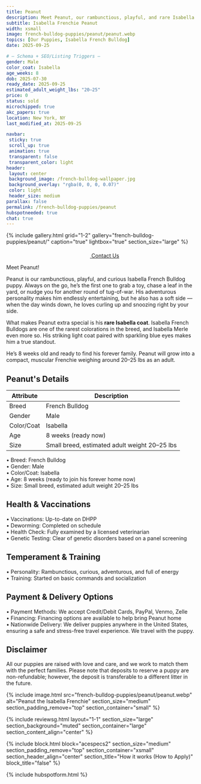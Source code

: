 ```yaml
---
title: Peanut
description: Meet Peanut, our rambunctious, playful, and rare Isabella French Bulldog puppy.
subtitle: Isabella Frenchie Peanut
width: xsmall
image: french-bulldog-puppies/peanut/peanut.webp
topics: [Our Puppies, Isabella French Bulldog]
date: 2025-09-25

# — Schema + SEO/Listing Triggers —
gender: Male
color_coat: Isabella
age_weeks: 8
dob: 2025-07-30
ready_date: 2025-09-25
estimated_adult_weight_lbs: "20–25"
price: 0
status: sold
microchipped: true
akc_papers: true
location: New York, NY
last_modified_at: 2025-09-25

navbar:
 sticky: true
 scroll_up: true
 animation: true
 transparent: false
 transparent_color: light
header:
 layout: center
 background_image: /french-bulldog-wallpaper.jpg
 background_overlay: "rgba(0, 0, 0, 0.07)"
 color: light
 header_size: medium
parallax: false
permalink: /french-bulldog-puppies/peanut
hubspotneeded: true
chat: true
---
```


{% include gallery.html
grid="1-2"
gallery="french-bulldog-puppies/peanut/"
caption="true"
lightbox="true"
section_size="large"
%} 

<center><a class="uk-button uk-button-danger uk-border-pill uk-button-xlarge my-border-rounded" href="tel:212-739-0182">
    <span data-uk-icon="phone" class="uk-icon">
        <svg width="20" height="20" viewBox="0 0 20 20" xmlns="http://www.w3.org/2000/svg"></svg>
    </span>
    Contact Us
</a>
</center>

Meet Peanut!  

Peanut is our rambunctious, playful, and curious Isabella French Bulldog puppy. Always on the go, he’s the first one to grab a toy, chase a leaf in the yard, or nudge you for another round of tug-of-war. His adventurous personality makes him endlessly entertaining, but he also has a soft side — when the day winds down, he loves curling up and snoozing right by your side.  

What makes Peanut extra special is his **rare Isabella coat**. Isabella French Bulldogs are one of the rarest colorations in the breed, and Isabella Merle even more so. His striking light coat paired with sparkling blue eyes makes him a true standout.  

He’s 8 weeks old and ready to find his forever family. Peanut will grow into a compact, muscular Frenchie weighing around 20–25 lbs as an adult.  

## Peanut's Details

| Attribute       | Description                |
| --------------- | -------------------------- |
| Breed           | French Bulldog             |
| Gender          | Male                       |
| Color/Coat      | Isabella                   |
| Age             | 8 weeks (ready now)        |
| Size            | Small breed, estimated adult weight 20–25 lbs |

  • Breed: French Bulldog  
  • Gender: Male  
  • Color/Coat: Isabella  
  • Age: 8 weeks (ready to join his forever home now)  
  • Size: Small breed, estimated adult weight 20–25 lbs  

## Health & Vaccinations

  • Vaccinations: Up-to-date on DHPP  
  • Deworming: Completed on schedule  
  • Health Check: Fully examined by a licensed veterinarian  
  • Genetic Testing: Clear of genetic disorders based on a panel screening  

## Temperament & Training

  • Personality: Rambunctious, curious, adventurous, and full of energy  
  • Training: Started on basic commands and socialization  

## Payment & Delivery Options

  • Payment Methods: We accept Credit/Debit Cards, PayPal, Venmo, Zelle  
  • Financing: Financing options are available to help bring Peanut home  
  • Nationwide Delivery: We deliver puppies anywhere in the United States, ensuring a safe and stress-free travel experience. We travel with the puppy.  

## Disclaimer

All our puppies are raised with love and care, and we work to match them with the perfect families. Please note that deposits to reserve a puppy are non-refundable; however, the deposit is transferable to a different litter in the future.  

{% include image.html
src="french-bulldog-puppies/peanut/peanut.webp"
alt="Peanut the Isabella Frenchie"
section_size="medium"
section_padding_remove="top"
section_container="small"
%}

{% include reviewsg.html
layout="1-1"
section_size="large"
section_background="muted"
section_container="large"
section_content_align="center"
%}

{% include block.html
block="acespecs2"
section_size="medium"
section_padding_remove="top"
section_container="xsmall"
section_header_align="center"
section_title="How it works (How to Apply)"
block_title="false"
%}

{% include hubspotform.html %}

<script type="application/ld+json">
{
  "@context": "https://schema.org",
  "@type": "Product",
  "name": "Peanut - Isabella French Bulldog Puppy",
  "description": "Meet Peanut, our rambunctious and adventurous Isabella French Bulldog puppy. Rare coat color, 8 weeks old, ready for his forever home.",
  "image": [
    "https://ethicalfrenchie.com/french-bulldog-puppies/peanut/peanut-isabella-french-bulldog-puppy-1.webp",
    "https://ethicalfrenchie.com/french-bulldog-puppies/peanut/peanut-isabella-french-bulldog-puppy-2.webp",
    "https://ethicalfrenchie.com/french-bulldog-puppies/peanut/peanut-isabella-french-bulldog-puppy-3.webp"
  ],
  "sku": "peanut-isabella-frenchie",
  "brand": {
    "@type": "Organization",
    "name": "Ethical Frenchie"
  },
  "offers": {
    "@type": "Offer",
    "url": "https://ethicalfrenchie.com/french-bulldog-puppies/peanut",
    "priceCurrency": "USD",
    "price": "0",
    "availability": "https://schema.org/SoldOut"
  }
}
</script>
